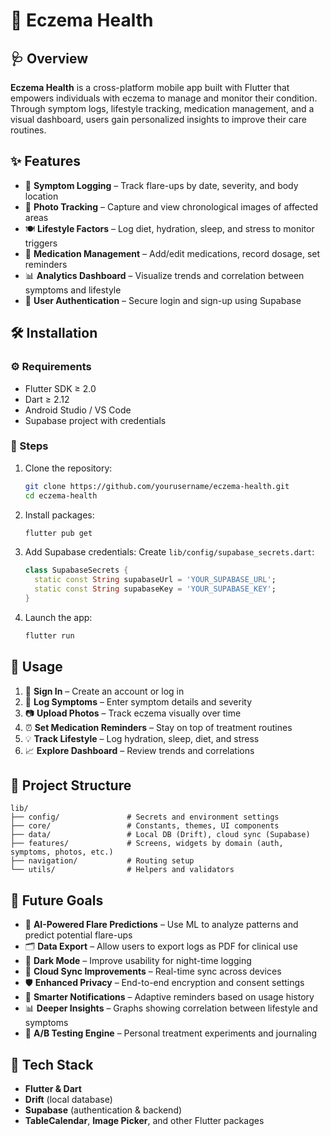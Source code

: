 # 🌿 Eczema Health

## 🩺 Overview
**Eczema Health** is a cross-platform mobile app built with Flutter that empowers individuals with eczema to manage and monitor their condition. Through symptom logs, lifestyle tracking, medication management, and a visual dashboard, users gain personalized insights to improve their care routines.

## ✨ Features
- 📝 **Symptom Logging** – Track flare-ups by date, severity, and body location
- 📸 **Photo Tracking** – Capture and view chronological images of affected areas
- 🍽️ **Lifestyle Factors** – Log diet, hydration, sleep, and stress to monitor triggers
- 💊 **Medication Management** – Add/edit medications, record dosage, set reminders
- 📊 **Analytics Dashboard** – Visualize trends and correlation between symptoms and lifestyle
- 🔐 **User Authentication** – Secure login and sign-up using Supabase

## 🛠 Installation

### ⚙️ Requirements
- Flutter SDK ≥ 2.0
- Dart ≥ 2.12
- Android Studio / VS Code
- Supabase project with credentials

### 🚀 Steps
1. Clone the repository:
   ```bash
   git clone https://github.com/yourusername/eczema-health.git
   cd eczema-health
   ```

2. Install packages:
   ```bash
   flutter pub get
   ```

3. Add Supabase credentials:
   Create `lib/config/supabase_secrets.dart`:
   ```dart
   class SupabaseSecrets {
     static const String supabaseUrl = 'YOUR_SUPABASE_URL';
     static const String supabaseKey = 'YOUR_SUPABASE_KEY';
   }
   ```

4. Launch the app:
   ```bash
   flutter run
   ```

## 📲 Usage
1. 🔐 **Sign In** – Create an account or log in
2. 📝 **Log Symptoms** – Enter symptom details and severity
3. 📷 **Upload Photos** – Track eczema visually over time
4. ⏰ **Set Medication Reminders** – Stay on top of treatment routines
5. 💡 **Track Lifestyle** – Log hydration, sleep, diet, and stress
6. 📈 **Explore Dashboard** – Review trends and correlations

## 🧱 Project Structure
```
lib/
├── config/               # Secrets and environment settings
├── core/                 # Constants, themes, UI components
├── data/                 # Local DB (Drift), cloud sync (Supabase)
├── features/             # Screens, widgets by domain (auth, symptoms, photos, etc.)
├── navigation/           # Routing setup
└── utils/                # Helpers and validators
```

## 🚧 Future Goals
- 🧠 **AI-Powered Flare Predictions** – Use ML to analyze patterns and predict potential flare-ups
- 🗂️ **Data Export** – Allow users to export logs as PDF for clinical use
- 🌙 **Dark Mode** – Improve usability for night-time logging
- 🔄 **Cloud Sync Improvements** – Real-time sync across devices
- 🛡️ **Enhanced Privacy** – End-to-end encryption and consent settings
- 🔔 **Smarter Notifications** – Adaptive reminders based on usage history
- 📊 **Deeper Insights** – Graphs showing correlation between lifestyle and symptoms
- 🧪 **A/B Testing Engine** – Personal treatment experiments and journaling

## 🧰 Tech Stack
- **Flutter & Dart**
- **Drift** (local database)
- **Supabase** (authentication & backend)
- **TableCalendar**, **Image Picker**, and other Flutter packages


